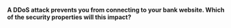 
**A DDoS attack prevents you from connecting to your bank website. Which of the security
properties will this impact?**

